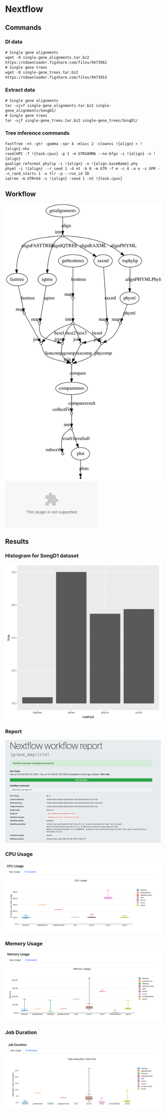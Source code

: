 # Nextflow

## Commands
### Dl data

```
# Single gene alignments
wget -O single-gene_alignments.tar.bz2  https://ndownloader.figshare.com/files/9473962
# Single gene trees
wget -O single-gene_trees.tar.bz2 https://ndownloader.figshare.com/files/9473953
```

### Extract data

```
# Single gene alignments
tar -xjvf single-gene_alignments.tar.bz2 single-gene_alignments/SongD1/
# Single gene trees
tar -xjf single-gene_trees.tar.bz2 single-gene_trees/SongD1/
```

### Tree inference commands

```
FastTree -nt -gtr -gamma -spr 4 -mlacc 2 -slownni !{align} > !{align}.nhx
raxmlHPC -T !{task.cpus} -p 1 -m GTRGAMMA --no-bfgs -s !{align} -n !{align}
goalign reformat phylip -i !{align} -o !{align.baseName}.phy
phyml -i !{align} --r_seed 1 -d nt -b 0 -m GTR -f e -c 4 -a e -s SPR --n_rand_starts 1 -o tlr -p --run_id ID
iqtree -m GTR+G4 -s !{align} -seed 1 -nt !{task.cpus}
```

## Workflow

[![Workflow DAG](images/nf_dag.svg)](http://google.com.au/)![Workflow DAG](images/nf_dag.dot)

## Results

### Histogram for SongD1 dataset

![SongD1](images/songd1.svg)

### Report

![Report](images/report.png)

### CPU Usage

![Cpu usage](images/cpu_usage.png)

### Memory Usage

![Mem usage](images/mem_usage.png)

### Job Duration

![Job Duration](images/job_duration.png)
